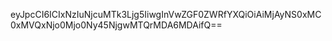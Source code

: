 eyJpcCI6ICIxNzIuNjcuMTk3Ljg5IiwgInVwZGF0ZWRfYXQiOiAiMjAyNS0xMC0xMVQxNjo0Mjo0Ny45NjgwMTQrMDA6MDAifQ==